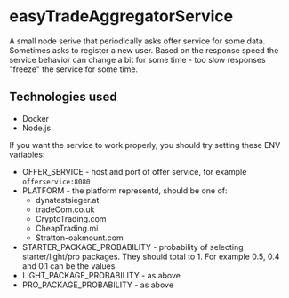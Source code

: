 # easyTradeAggregatorService

A small node serive that periodically asks offer service for some data. Sometimes asks to register a new user. Based on the response speed the service behavior can change a bit for some time - too slow responses "freeze" the service for some time.

## Technologies used

- Docker
- Node.js

If you want the service to work properly, you should try setting these ENV variables:

- OFFER_SERVICE - host and port of offer service, for example `offerservice:8080`
- PLATFORM - the platform representd, should be one of:
  - dynatestsieger.at
  - tradeCom.co.uk
  - CryptoTrading.com
  - CheapTrading.mi
  - Stratton-oakmount.com
- STARTER_PACKAGE_PROBABILITY - probability of selecting starter/light/pro packages. They should total to 1. For example 0.5, 0.4 and 0.1 can be the values
- LIGHT_PACKAGE_PROBABILITY - as above
- PRO_PACKAGE_PROBABILITY - as above
